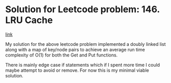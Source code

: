 # Solution for Leetcode problem: 146. LRU Cache

[link](https://leetcode.com/problems/lru-cache/)

My solution for the above leetcode problem implemented a doubly linked list along with a map of key/node pairs to achieve an average run time complexity of O(1) for both the Get and Put functions.

There is mainly edge case if statements which if I spent more time I could maybe attempt to avoid or remove. For now this is my minimal viable solution.
